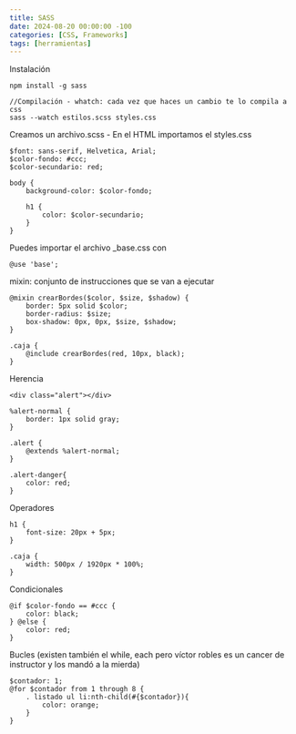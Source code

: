 ```yaml
---
title: SASS
date: 2024-08-20 00:00:00 -100
categories: [CSS, Frameworks]
tags: [herramientas]
---
```


Instalación

```
npm install -g sass

//Compilación - whatch: cada vez que haces un cambio te lo compila a css
sass --watch estilos.scss styles.css
```

Creamos un archivo.scss - En el HTML importamos el styles.css

```
$font: sans-serif, Helvetica, Arial;
$color-fondo: #ccc;
$color-secundario: red;

body {
    background-color: $color-fondo;

    h1 {
        color: $color-secundario;
    }
}

```

Puedes importar el archivo \_base.css con

```
@use 'base';
```

mixin: conjunto de instrucciones que se van a ejecutar

```
@mixin crearBordes($color, $size, $shadow) {
    border: 5px solid $color;
    border-radius: $size;
    box-shadow: 0px, 0px, $size, $shadow;
}

.caja {
    @include crearBordes(red, 10px, black);
}
```

Herencia

```
<div class="alert"></div>

%alert-normal {
    border: 1px solid gray;
}

.alert {
    @extends %alert-normal;
}

.alert-danger{
    color: red;
}
```

Operadores

```
h1 {
    font-size: 20px + 5px;
}

.caja {
    width: 500px / 1920px * 100%;
}
```

Condicionales

```
@if $color-fondo == #ccc {
    color: black;
} @else {
    color: red;
}
```

Bucles (existen también el while, each pero víctor robles es un cancer de instructor y los mandó a la mierda)

```
$contador: 1;
@for $contador from 1 through 8 {
    . listado ul li:nth-child(#{$contador}){
        color: orange;
    }
}
```
